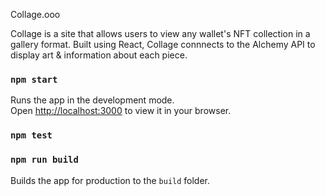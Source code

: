 Collage.ooo

Collage is a site that allows users to view any wallet's NFT collection in a gallery format.
Built using React, Collage connnects to the Alchemy API to display art & information about each piece.

### `npm start`

Runs the app in the development mode.\
Open [http://localhost:3000](http://localhost:3000) to view it in your browser.

### `npm test`

### `npm run build`

Builds the app for production to the `build` folder.


